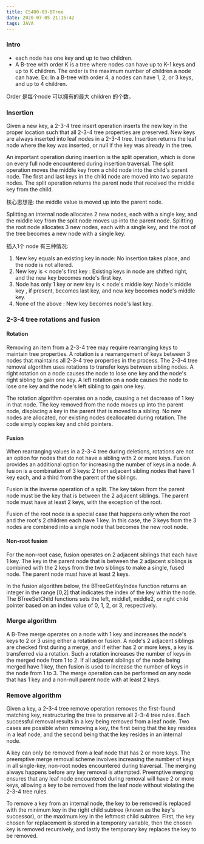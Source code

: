 ```yaml
---
title: CS400-03-BTree
date: 2020-07-05 21:15:42
tags: JAVA
---
```


<!--more-->
### Intro
* each node has one key and up to two children. 
* A B-tree with order K is a tree where nodes can have up to K-1 keys and up to K children. 
The order is the maximum number of children a node can have. 
Ex: In a B-tree with order 4, a nodes can have 1, 2, or 3 keys, and up to 4 children. 

Order 是每个node 可以拥有的最大 children 的个数。

### Insertion

Given a new key, a 2-3-4 tree insert operation inserts the new key in the proper location such that all 2-3-4 tree properties are preserved. 
New keys are always inserted into leaf nodes in a 2-3-4 tree. Insertion returns the leaf node where the key was inserted, or null if the key was already in the tree.

An important operation during insertion is the split operation, which is done on every full node encountered during insertion traversal. 
The split operation moves the middle key from a child node into the child's parent node. 
The first and last keys in the child node are moved into two separate nodes. The split operation returns the parent node that received the middle key from the child.

核心思想是: the middle value is moved up into the parent node.

Splitting an internal node allocates 2 new nodes, each with a single key, and the middle key from the split node moves up into the parent node. 
Splitting the root node allocates 3 new nodes, each with a single key, and the root of the tree becomes a new node with a single key.

插入1个 node 有三种情况:
1. New key equals an existing key in node: No insertion takes place, and the node is not altered.
2. New key is < node's first key : Existing keys in node are shifted right, and the new key becomes node's first key.
3. Node has only 1 key or new key is < node's middle key: Node's middle key , if present, becomes last key, and new key becomes node's middle key.
4. None of the above : New key becomes node's last key.

### 2-3-4 tree rotations and fusion

#### Rotation
Removing an item from a 2-3-4 tree may require rearranging keys to maintain tree properties. 
A rotation is a rearrangement of keys between 3 nodes that maintains all 2-3-4 tree properties in the process. 
The 2-3-4 tree removal algorithm uses rotations to transfer keys between sibling nodes. 
A right rotation on a node causes the node to lose one key and the node's right sibling to gain one key. 
A left rotation on a node causes the node to lose one key and the node's left sibling to gain one key.


The rotation algorithm operates on a node, causing a net decrease of 1 key in that node. The key removed from the node moves up into the parent node, displacing a key in the parent that is moved to a sibling. No new nodes are allocated, nor existing nodes deallocated during rotation. The code simply copies key and child pointers.

#### Fusion

When rearranging values in a 2-3-4 tree during deletions, rotations are not an option for nodes that do not have a sibling with 2 or more keys. 
Fusion provides an additional option for increasing the number of keys in a node. 
A fusion is a combination of 3 keys: 2 from adjacent sibling nodes that have 1 key each, and a third from the parent of the siblings.

Fusion is the inverse operation of a split. The key taken from the parent node must be the key that is between the 2 adjacent siblings. The parent node must have at least 2 keys, with the exception of the root.

Fusion of the root node is a special case that happens only when the root and the root's 2 children each have 1 key. In this case, the 3 keys from the 3 nodes are combined into a single node that becomes the new root node.

#### Non-root fusion

For the non-root case, fusion operates on 2 adjacent siblings that each have 1 key. The key in the parent node that is between the 2 adjacent siblings is combined with the 2 keys from the two siblings to make a single, fused node. The parent node must have at least 2 keys.

In the fusion algorithm below, the BTreeGetKeyIndex function returns an integer in the range [0,2] that indicates the index of the key within the node. The  BTreeSetChild functions sets the left, middle1, middle2, or right child pointer based on an index value of 0, 1, 2, or 3, respectively.

### Merge algorithm

A B-Tree merge operates on a node with 1 key and increases the node's keys to 2 or 3 using either a rotation or fusion. 
A node's 2 adjacent siblings are checked first during a merge, and if either has 2 or more keys, a key is transferred via a rotation. 
Such a rotation increases the number of keys in the merged node from 1 to 2. 
If all adjacent siblings of the node being merged have 1 key, then fusion is used to increase the number of keys in the node from 1 to 3. The merge operation can be performed on any node that has 1 key and a non-null parent node with at least 2 keys.


### Remove algorithm

Given a key, a 2-3-4 tree remove operation removes the first-found matching key, restructuring the tree to preserve all 2-3-4 tree rules. 
Each successful removal results in a key being removed from a leaf node. 
Two cases are possible when removing a key, the first being that the key resides in a leaf node, and the second being that the key resides in an internal node.

A key can only be removed from a leaf node that has 2 or more keys. 
The preemptive merge removal scheme involves increasing the number of keys in all single-key, non-root nodes encountered during traversal. 
The merging always happens before any key removal is attempted. 
Preemptive merging ensures that any leaf node encountered during removal will have 2 or more keys, allowing a key to be removed from the leaf node without violating the 2-3-4 tree rules.

To remove a key from an internal node, the key to be removed is replaced with the minimum key in the right child subtree (known as the key's successor), or the maximum key in the leftmost child subtree. 
First, the key chosen for replacement is stored in a temporary variable, then the chosen key is removed recursively, and lastly the temporary key replaces the key to be removed.

